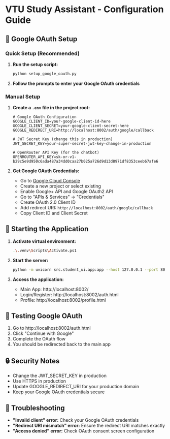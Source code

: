 # VTU Study Assistant - Configuration Guide

## 🔧 Google OAuth Setup

### Quick Setup (Recommended)

1. **Run the setup script:**
   ```bash
   python setup_google_oauth.py
   ```

2. **Follow the prompts to enter your Google OAuth credentials**

### Manual Setup

1. **Create a `.env` file in the project root:**
   ```env
   # Google OAuth Configuration
   GOOGLE_CLIENT_ID=your-google-client-id-here
   GOOGLE_CLIENT_SECRET=your-google-client-secret-here
   GOOGLE_REDIRECT_URI=http://localhost:8002/auth/google/callback
   
   # JWT Secret Key (change this in production)
   JWT_SECRET_KEY=your-super-secret-jwt-key-change-in-production
   
   # OpenRouter API Key (for the chatbot)
   OPENROUTER_API_KEY=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
   ```

2. **Get Google OAuth Credentials:**
   - Go to [Google Cloud Console](https://console.cloud.google.com/)
   - Create a new project or select existing
   - Enable Google+ API and Google OAuth2 API
   - Go to "APIs & Services" → "Credentials"
   - Create OAuth 2.0 Client ID
   - Add redirect URI: `http://localhost:8002/auth/google/callback`
   - Copy Client ID and Client Secret

## 🚀 Starting the Application

1. **Activate virtual environment:**
   ```bash
   .\.venv\Scripts\Activate.ps1
   ```

2. **Start the server:**
   ```bash
   python -m uvicorn src.student_ui.app:app --host 127.0.0.1 --port 8002 --reload
   ```

3. **Access the application:**
   - Main App: http://localhost:8002/
   - Login/Register: http://localhost:8002/auth.html
   - Profile: http://localhost:8002/profile.html

## 🧪 Testing Google OAuth

1. Go to http://localhost:8002/auth.html
2. Click "Continue with Google"
3. Complete the OAuth flow
4. You should be redirected back to the main app

## 🔒 Security Notes

- Change the JWT_SECRET_KEY in production
- Use HTTPS in production
- Update GOOGLE_REDIRECT_URI for your production domain
- Keep your Google OAuth credentials secure

## 🐛 Troubleshooting

- **"Invalid client" error:** Check your Google OAuth credentials
- **"Redirect URI mismatch" error:** Ensure the redirect URI matches exactly
- **"Access denied" error:** Check OAuth consent screen configuration
